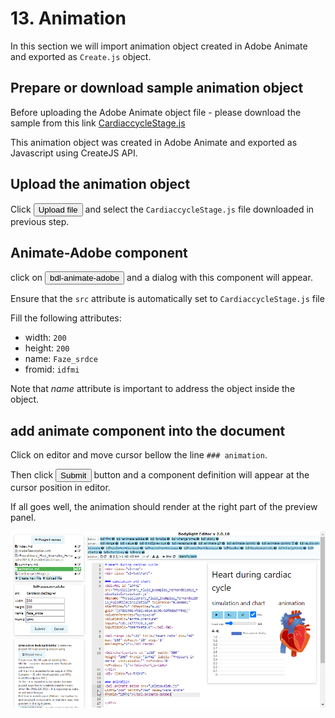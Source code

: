 # 13. Animation
In this section we will import animation object created in Adobe Animate and exported as `Create.js` object.

## Prepare or download sample animation object

Before uploading the Adobe Animate object file - please download the sample from this link <a href="CardiaccycleStage.js" download>CardiaccycleStage.js</a>


This animation object was created in Adobe Animate and exported as Javascript using CreateJS API.

## Upload the animation object

Click <button><i class="fa fa-plus"></i> Upload file</button> and select the `CardiaccycleStage.js` file downloaded in previous step.

## Animate-Adobe component

click on <button>bdl-animate-adobe</button> and a dialog with this component will appear.

Ensure that the `src` attribute is automatically set to `CardiaccycleStage.js` file

Fill the following attributes:
* width: `200`
* height: `200`
* name: `Faze_srdce`
* fromid: `idfmi`

Note that _name_ attribute is important to address the object inside the object.

## add animate component into the document

Click on editor and move cursor bellow the line `### animation`.

Then click <button>Submit</button> button and a component definition will appear at the cursor position in editor.

If all goes well, the animation should render at the right part of the preview panel.

![EditorAnimateObj](EditorAnimateObj.png)



